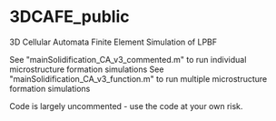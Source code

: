 # 3DCAFE_public
3D Cellular Automata Finite Element Simulation of LPBF

See "mainSolidification_CA_v3_commented.m" to run individual microstructure formation simulations
See "mainSolidification_CA_v3_function.m" to run multiple microstructure formation simulations

Code is largely uncommented - use the code at your own risk. 
